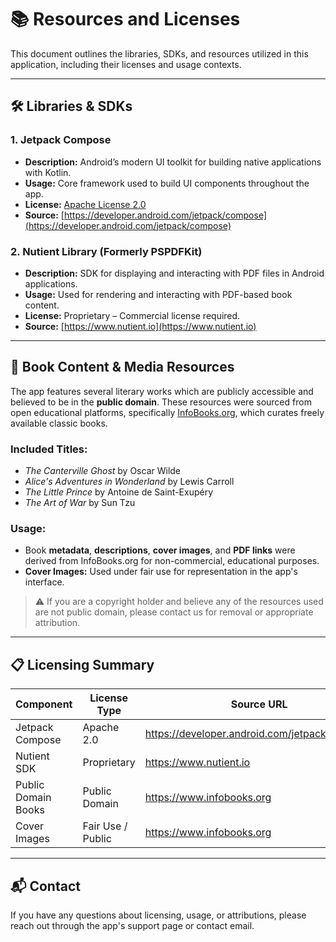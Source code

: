 # 📚 Resources and Licenses

This document outlines the libraries, SDKs, and resources utilized in this application, including their licenses and usage contexts.

---

## 🛠 Libraries & SDKs

### 1. Jetpack Compose
- **Description:** Android’s modern UI toolkit for building native applications with Kotlin.
- **Usage:** Core framework used to build UI components throughout the app.
- **License:** [Apache License 2.0](https://www.apache.org/licenses/LICENSE-2.0)
- **Source:** [https://developer.android.com/jetpack/compose](https://developer.android.com/jetpack/compose)

### 2. Nutient Library (Formerly PSPDFKit)
- **Description:** SDK for displaying and interacting with PDF files in Android applications.
- **Usage:** Used for rendering and interacting with PDF-based book content.
- **License:** Proprietary – Commercial license required.
- **Source:** [https://www.nutient.io](https://www.nutient.io)

---

## 📘 Book Content & Media Resources

The app features several literary works which are publicly accessible and believed to be in the **public domain**. These resources were sourced from open educational platforms, specifically [InfoBooks.org](https://www.infobooks.org), which curates freely available classic books.

### Included Titles:
- *The Canterville Ghost* by Oscar Wilde
- *Alice's Adventures in Wonderland* by Lewis Carroll
- *The Little Prince* by Antoine de Saint-Exupéry
- *The Art of War* by Sun Tzu

### Usage:
- Book **metadata**, **descriptions**, **cover images**, and **PDF links** were derived from InfoBooks.org for non-commercial, educational purposes.
- **Cover Images:** Used under fair use for representation in the app's interface.

> ⚠️ If you are a copyright holder and believe any of the resources used are not public domain, please contact us for removal or appropriate attribution.

---

## 📋 Licensing Summary

| Component             | License Type        | Source URL                                    |
|----------------------|---------------------|-----------------------------------------------|
| Jetpack Compose       | Apache 2.0          | https://developer.android.com/jetpack/compose |
| Nutient SDK           | Proprietary         | https://www.nutient.io                        |
| Public Domain Books   | Public Domain       | https://www.infobooks.org                     |
| Cover Images          | Fair Use / Public   | https://www.infobooks.org                     |

---

## 📬 Contact

If you have any questions about licensing, usage, or attributions, please reach out through the app's support page or contact email.
